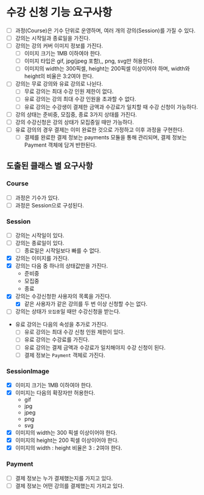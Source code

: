 # 수강 신청 기능 요구사항

- [ ] 과정(Course)은 기수 단위로 운영하며, 여러 개의 강의(Session)를 가질 수 있다.
- [ ] 강의는 시작일과 종료일을 가진다.
- [ ] 강의는 강의 커버 이미지 정보를 가진다.
  - [ ] 이미지 크기는 1MB 이하여야 한다.
  - [ ] 이미지 타입은 gif, jpg(jpeg 포함),, png, svg만 허용한다.
  - [ ] 이미지의 width는 300픽셀, height는 200픽셀 이상이어야 하며, width와 height의 비율은 3:2여야 한다.
- [ ] 강의는 무료 강의와 유료 강의로 나뉜다.
  - [ ] 무료 강의는 최대 수강 인원 제한이 없다.
  - [ ] 유료 강의는 강의 최대 수강 인원을 초과할 수 없다.
  - [ ] 유료 강의는 수강생이 결제한 금액과 수강료가 일치할 때 수강 신청이 가능하다.
- [ ] 강의 상태는 준비중, 모집중, 종료 3가지 상태를 가진다.
- [ ] 강의 수강신청은 강의 상태가 모집중일 때만 가능하다.
- [ ] 유료 강의의 경우 결제는 이미 완료한 것으로 가정하고 이후 과정을 구현한다.
  - [ ] 결제를 완료한 결제 정보는 payments 모듈을 통해 관리되며, 결제 정보는 Payment 객체에 담겨 반한된다.

## 도출된 클래스 별 요구사항
### Course
- [ ] 과정은 기수가 있다.
- [ ] 과정은 Session으로 구성된다.

### Session
- [ ] 강의는 시작일이 있다.
- [ ] 강의는 종료일이 있다.
  - [ ] 종료일은 시작일보다 빠를 수 없다.
- [x] 강의는 이미지를 가진다.
- [x] 강의는 다음 중 하나의 상태값만을 가진다.
  - 준비중
  - 모집중
  - 종료
- [x] 강의는 수강신청한 사용자의 목록을 가진다.
  - [x] 같은 사용자가 같은 강의를 두 번 이상 신청할 수는 없다.
- [ ] 강의는 상태가 `모집중`일 때만 수강신청을 받는다.
- 유료 강의는 다음의 속성을 추가로 가진다.
  - [ ] 유로 강의는 최대 수강 신청 인원 제한이 있다.
  - [ ] 유료 강의는 수강료를 가진다.
  - [ ] 유료 강의는 결제 금액과 수강료가 일치해야지 수강 신청이 된다.
  - [ ] 결제 정보는 `Payment` 객체로 가진다.

### SessionImage
- [x] 이미지 크기는 1MB 이하여야 한다.
- [x] 이미지는 다음의 확장자만 허용한다.
  - gif
  - jpg
  - jpeg
  - png
  - svg
- [x] 이미지의 width는 300 픽셀 이상이어야 한다.
- [x] 이미지의 height는 200 픽셀 이상이어야 한다.
- [x] 이미지의 width : height 비율은 3 : 2여야 한다.

### Payment
- [ ] 결제 정보는 누가 결제했는지를 가지고 있다.
- [ ] 결제 정보는 어떤 강의를 결제했는지 가지고 있다.